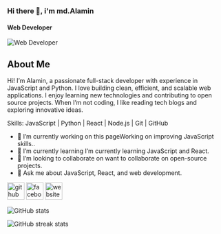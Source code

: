 ### Hi there 👋, i'm md.Alamin
#### Web  Developer
![Web  Developer](https://arturssmirnovs.github.io/github-profile-readme-generator/images/banner.png)

## About Me

Hi! I’m Alamin, a passionate full-stack developer with experience in JavaScript and Python. I love building clean, efficient, and scalable web applications. I enjoy learning new technologies and contributing to open source projects. When I’m not coding, I like reading tech blogs and exploring innovative ideas.


Skills: JavaScript | Python | React | Node.js | Git | GitHub

- 🔭 I’m currently working on this pageWorking on improving JavaScript skills.. 
- 🌱 I’m currently learning I’m currently learning JavaScript and React. 
- 👯 I’m looking to collaborate on want to collaborate on open-source projects. 
- 💬 Ask me about JavaScript, React, and web development. 


[<img src='https://cdn.jsdelivr.net/npm/simple-icons@3.0.1/icons/github.svg' alt='github' height='40'>](https://github.com/alamin-one)  [<img src='https://cdn.jsdelivr.net/npm/simple-icons@3.0.1/icons/facebook.svg' alt='facebook' height='40'>](https://www.facebook.com/alaminhosen.55)  [<img src='https://cdn.jsdelivr.net/npm/simple-icons@3.0.1/icons/icloud.svg' alt='website' height='40'>](https://alamin.loisahmed.com/)  

![GitHub stats](https://github-readme-stats.vercel.app/api?username=alamin-one&show_icons=true)  

![GitHub streak stats](https://streak-stats.demolab.com/?user=alamin-one)  

